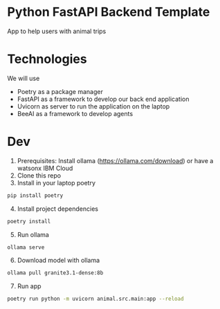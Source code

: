 # Python FastAPI Backend Template
App to help users with animal trips

# Technologies
We will use
- Poetry as a package manager
- FastAPI as a framework to develop our back end application
- Uvicorn as server to run the application on the laptop 
- BeeAI as a framework to develop agents

# Dev
1. Prerequisites: Install ollama (https://ollama.com/download) or have a watsonx IBM Cloud 
2. Clone this repo
3. Install in your laptop poetry
```bash
pip install poetry
```
4. Install project dependencies
```bash
poetry install
```
5. Run ollama
```bash
ollama serve
```
6. Download model with ollama
```bash
ollama pull granite3.1-dense:8b
```
7. Run app
```bash
poetry run python -m uvicorn animal.src.main:app --reload
```
